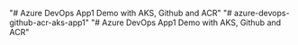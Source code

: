"# Azure DevOps App1 Demo with AKS, Github and ACR" 
"# azure-devops-github-acr-aks-app1" 
"# Azure DevOps App1 Demo with AKS, Github and ACR" 
